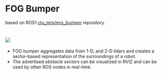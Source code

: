 # FOG Bumper

based on ROS1 [ctu_mrs/mrs_bumper](https://github.com/ctu-mrs/mrs_bumper) repository.

# ![](.fig/bumper.jpg)

* FOG bumper aggregates data from 1-D, and 2-D lidars and creates a sector-based representation of the surroundings of a robot.
* The advertised *obstacle sectors* can be visualized in RVIZ and can be used by other ROS nodes in real-time.
